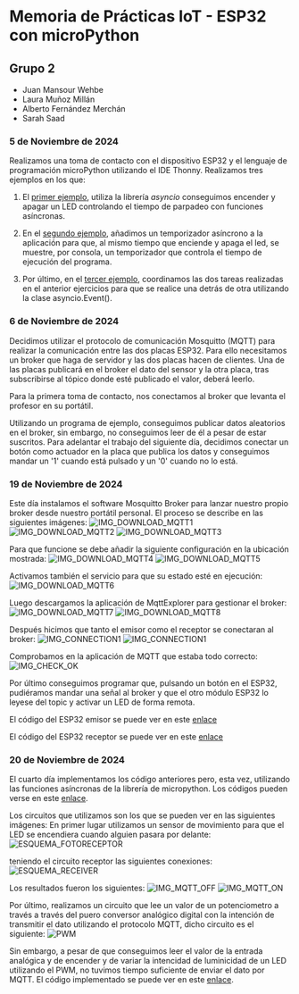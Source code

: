 # Memoria de Prácticas IoT  -  ESP32 con microPython
## Grupo 2
- Juan Mansour Wehbe
- Laura Muñoz Millán
- Alberto Fernández Merchán
- Sarah Saad

### 5 de Noviembre de 2024
Realizamos una toma de contacto con el dispositivo ESP32 y el lenguaje de programación microPython utilizando el IDE Thonny. Realizamos tres ejemplos en los que:

1. El [primer ejemplo](https://github.com/Juanmansour/Iot-Memorias/blob/main/Memorias%201/Ejemplo1.py), utiliza la librería *asyncio* conseguimos encender y apagar un LED controlando el tiempo de parpadeo con funciones asíncronas.  

2. En el [segundo ejemplo](https://github.com/Juanmansour/Iot-Memorias/blob/main/Memorias%201/Ejemplo2.py), añadimos un temporizador asíncrono a la aplicación para que, al mismo tiempo que enciende y apaga el led, se muestre, por consola, un temporizador que controla el tiempo de ejecución del programa.

3. Por último, en el [tercer ejemplo](https://github.com/Juanmansour/Iot-Memorias/blob/main/Memorias%201/Ejemplo3.py), coordinamos las dos tareas realizadas en el anterior ejercicios para que se realice una detrás de otra utilizando la clase asyncio.Event().


### 6 de Noviembre de 2024

Decidimos utilizar el protocolo de comunicación Mosquitto (MQTT) para realizar la comunicación entre las dos placas ESP32. Para ello necesitamos un broker que haga de servidor y las dos placas hacen de clientes. Una de las placas publicará en el broker el dato del sensor y la otra placa, tras subscribirse al tópico donde esté publicado el valor, deberá leerlo. 

Para la primera toma de contacto, nos conectamos al broker que levanta el profesor en su portátil.

Utilizando un programa de ejemplo, conseguimos publicar datos aleatorios en el broker, sin embargo, no conseguimos leer de él a pesar de estar suscritos. Para adelantar el trabajo del siguiente día, decidimos conectar un botón como actuador en la placa que publica los datos y conseguimos mandar un '1' cuando está pulsado y un '0' cuando no lo está.


### 19 de Noviembre de 2024

Este día instalamos el software Mosquitto Broker para lanzar nuestro propio broker desde nuestro portátil personal. El proceso se describe en las siguientes imágenes:
![IMG_DOWNLOAD_MQTT1](https://github.com/Juanmansour/Iot-Memorias/blob/main/Memorias%202/1.png)
![IMG_DOWNLOAD_MQTT2](https://github.com/Juanmansour/Iot-Memorias/blob/main/Memorias%202/2.png)
![IMG_DOWNLOAD_MQTT3](https://github.com/Juanmansour/Iot-Memorias/blob/main/Memorias%202/3.png)

Para que funcione se debe añadir la siguiente configuración en la ubicación mostrada:
![IMG_DOWNLOAD_MQTT4](https://github.com/Juanmansour/Iot-Memorias/blob/main/Memorias%202/4.png)
![IMG_DOWNLOAD_MQTT5](https://github.com/Juanmansour/Iot-Memorias/blob/main/Memorias%202/5.png)

Activamos también el servicio para que su estado esté en ejecución:
![IMG_DOWNLOAD_MQTT6](https://github.com/Juanmansour/Iot-Memorias/blob/main/Memorias%202/6.png)

Luego descargamos la aplicación de MqttExplorer para gestionar el broker:
![IMG_DOWNLOAD_MQTT7](https://github.com/Juanmansour/Iot-Memorias/blob/main/Memorias%202/7.png)
![IMG_DOWNLOAD_MQTT8](https://github.com/Juanmansour/Iot-Memorias/blob/main/Memorias%202/8.png)

Después hicimos que tanto el emisor como el receptor se conectaran al broker:
![IMG_CONNECTION1](https://github.com/Juanmansour/Iot-Memorias/blob/main/ESP32_imagenes_y_videos/mem3_consol1.png)
![IMG_CONNECTION1](https://github.com/Juanmansour/Iot-Memorias/blob/main/ESP32_imagenes_y_videos/mem3_consol2.png)

Comprobamos en la aplicación de MQTT que estaba todo correcto:
![IMG_CHECK_OK](https://github.com/Juanmansour/Iot-Memorias/blob/main/ESP32_imagenes_y_videos/mem3_mqtt.png)

Por último conseguimos programar que, pulsando un botón en el ESP32, pudiéramos mandar una señal al broker y que el otro módulo ESP32 lo leyese del topic y activar un LED de forma remota.

El código del ESP32 emisor se puede ver en este [enlace](https://github.com/Juanmansour/Iot-Memorias/blob/main/Memorias%203/ESP_1/main.py)

El código del ESP32 receptor se puede ver en este [enlace](https://github.com/Juanmansour/Iot-Memorias/blob/main/Memorias%203/ESP_2/main.py)

### 20 de Noviembre de 2024
El cuarto día implementamos los código anteriores pero, esta vez, utilizando las funciones asíncronas de la librería de micropython. Los códigos pueden verse en este [enlace](https://github.com/Juanmansour/Iot-Memorias/tree/main/Memorias%204/MQTT).

Los circuitos que utilizamos son los que se pueden ver en las siguientes imágenes:
En primer lugar utilizamos un sensor de movimiento para que el LED se encendiera cuando alguien pasara por delante:
![ESQUEMA_FOTORECEPTOR](https://github.com/Juanmansour/Iot-Memorias/blob/main/ESP32_imagenes_y_videos/mem4_ESP32-emisor_bb.png)

teniendo el circuito receptor las siguientes conexiones:
![ESQUEMA_RECEIVER](https://github.com/Juanmansour/Iot-Memorias/blob/main/ESP32_imagenes_y_videos/mem4_ESP32-receptor_bb.png)


Los resultados fueron los siguientes:
![IMG_MQTT_OFF](https://github.com/Juanmansour/Iot-Memorias/blob/main/ESP32_imagenes_y_videos/IMG_Communication_OFF.jpg)
![IMG_MQTT_ON](https://github.com/Juanmansour/Iot-Memorias/blob/main/ESP32_imagenes_y_videos/IMG_Communication_ON.jpg)


Por último, realizamos un circuito que lee un valor de un potenciometro a través a través del puero conversor analógico digital con la intención de transmitir el dato utilizando el protocolo MQTT, dicho circuito es el siguiente:
![PWM](https://github.com/Juanmansour/Iot-Memorias/blob/main/ESP32_imagenes_y_videos/mem4-ESP32-pwm_bb.png)


Sin embargo, a pesar de que conseguimos leer el valor de la entrada analógica y de encender y de variar la intencidad de luminicidad de un LED utilizando el PWM, no tuvimos tiempo suficiente de enviar el dato por MQTT. El código implementado se puede ver en este [enlace](https://github.com/Juanmansour/Iot-Memorias/blob/main/Memorias%204/PWM/main.py).
